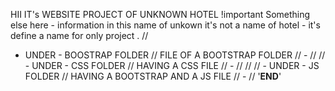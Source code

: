 HII IT's WEBSITE PROJECT OF UNKNOWN HOTEL
!important Something else here - information in this name of unkown it's not a name of hotel -  it's define a name for only project .
//
 - UNDER - BOOSTRAP FOLDER // FILE OF A BOOTSTRAP FOLDER // - 
//
// - UNDER - CSS FOLDER // HAVING A CSS FILE // -
//
//
// - UNDER - JS FOLDER // HAVING A BOOTSTRAP AND A JS FILE // -
//
'__END__'
